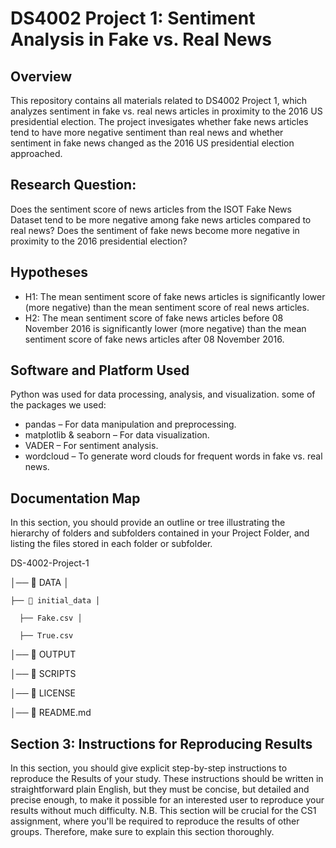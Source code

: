 # DS4002 Project 1: Sentiment Analysis in Fake vs. Real News 

## Overview
This repository contains all materials related to DS4002 Project 1, which analyzes sentiment in fake vs. real news articles in proximity to the 2016 US presidential election. The project invesigates whether fake news articles tend to have more negative sentiment than real news and whether sentiment in fake news changed as the 2016 US presidential election approached.

## Research Question: 
Does the sentiment score of news articles from the ISOT Fake News Dataset tend to be more negative among fake news articles compared to real news? Does the sentiment of fake news
become more negative in proximity to the 2016 presidential election?

## Hypotheses
- H1: The mean sentiment score of fake news articles is significantly lower (more negative) than the mean sentiment score of real news articles.  
- H2: The mean sentiment score of fake news articles before 08 November 2016 is significantly lower (more negative) than the mean sentiment score of fake news articles after 08 November 2016.

## Software and Platform Used
Python was used for data processing, analysis, and visualization.
some of the packages we used: 
- pandas – For data manipulation and preprocessing.
- matplotlib & seaborn – For data visualization.
- VADER – For sentiment analysis.
- wordcloud – To generate word clouds for frequent words in fake vs. real news.


## Documentation Map
In this section, you should provide an outline or tree illustrating the hierarchy of folders and subfolders contained in your Project Folder, and listing the files stored in each folder or subfolder.

DS-4002-Project-1 

│── 📂 DATA │ 

    ├── 📂 initial_data │ 
  
      ├── Fake.csv │  
    
      ├── True.csv 
    
│── 📂 OUTPUT 

│── 📂 SCRIPTS 

│── 📜 LICENSE 

│── 📜 README.md          

## Section 3: Instructions for Reproducing Results
In this section, you should give explicit step-by-step instructions to reproduce the Results of your study. These instructions should be written in straightforward plain English, but they must be concise, but detailed and precise enough, to make it possible for an interested user to reproduce your results without much difficulty. N.B. This section will be crucial for the CS1 assignment, where you'll be required to reproduce the results of other groups. Therefore, make sure to explain this section thoroughly. 
